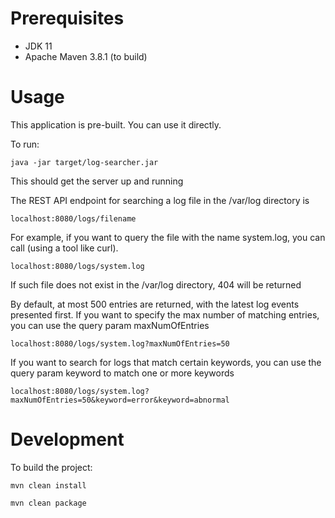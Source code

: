 # Prerequisites

- JDK 11
- Apache Maven 3.8.1 (to build)

# Usage

This application is pre-built. You can use it directly.

To run:

```java -jar target/log-searcher.jar```

This should get the server up and running

The REST API endpoint for searching a log file in the /var/log directory is

```localhost:8080/logs/filename```

For example, if you want to query the file with the name system.log, you can call (using a tool like curl). 

```localhost:8080/logs/system.log```

If such file does not exist in the /var/log directory, 404 will be returned

By default, at most 500 entries are returned, with the latest log events presented first. If you want to specify the max number of matching entries, you can use the query param maxNumOfEntries

```localhost:8080/logs/system.log?maxNumOfEntries=50```

If you want to search for logs that match certain keywords, you can use the query param keyword to match one or more keywords

```localhost:8080/logs/system.log?maxNumOfEntries=50&keyword=error&keyword=abnormal```

# Development

To build the project:

```mvn clean install```

```mvn clean package```

